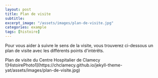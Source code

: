 ```yaml
---
layout: post
title: Plan de visite
subtitle:
excerpt_image: "/assets/images/plan-de-visite.jpg"
categories: example
tags: [histoire]
---
```


Pour vous aider à suivre le sens de la visite, vous trouverez ci-dessous un plan de visite avec les différents points d'intérêts.

<figcaption>Plan de visite du Centre Hospitalier de Clamecy</figcaption>
![HistoirePhoto1](https://chclamecy.github.io/jekyll-theme-yat/assets/images/plan-de-visite.jpg)


